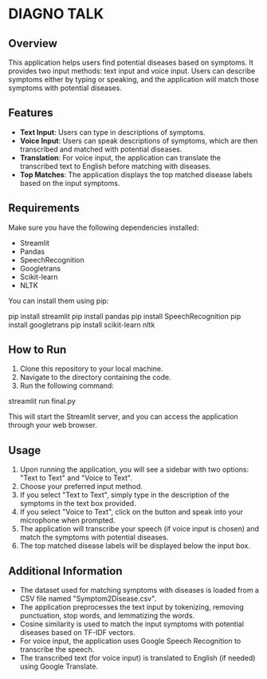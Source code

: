# DIAGNO TALK

## Overview

This application helps users find potential diseases based on symptoms. It provides two input methods: text input and voice input. Users can describe symptoms either by typing or speaking, and the application will match those symptoms with potential diseases.

## Features

- **Text Input**: Users can type in descriptions of symptoms.
- **Voice Input**: Users can speak descriptions of symptoms, which are then transcribed and matched with potential diseases.
- **Translation**: For voice input, the application can translate the transcribed text to English before matching with diseases.
- **Top Matches**: The application displays the top matched disease labels based on the input symptoms.

## Requirements

Make sure you have the following dependencies installed:

- Streamlit
- Pandas
- SpeechRecognition
- Googletrans
- Scikit-learn
- NLTK

You can install them using pip:

pip install streamlit 
pip install pandas
pip install SpeechRecognition
pip install googletrans
pip install scikit-learn nltk


## How to Run

1. Clone this repository to your local machine.
2. Navigate to the directory containing the code.
3. Run the following command:

streamlit run final.py

This will start the Streamlit server, and you can access the application through your web browser.

## Usage

1. Upon running the application, you will see a sidebar with two options: "Text to Text" and "Voice to Text".
2. Choose your preferred input method.
3. If you select "Text to Text", simply type in the description of the symptoms in the text box provided.
4. If you select "Voice to Text", click on the button and speak into your microphone when prompted.
5. The application will transcribe your speech (if voice input is chosen) and match the symptoms with potential diseases.
6. The top matched disease labels will be displayed below the input box.

## Additional Information

- The dataset used for matching symptoms with diseases is loaded from a CSV file named "Symptom2Disease.csv".
- The application preprocesses the text input by tokenizing, removing punctuation, stop words, and lemmatizing the words.
- Cosine similarity is used to match the input symptoms with potential diseases based on TF-IDF vectors.
- For voice input, the application uses Google Speech Recognition to transcribe the speech.
- The transcribed text (for voice input) is translated to English (if needed) using Google Translate.
